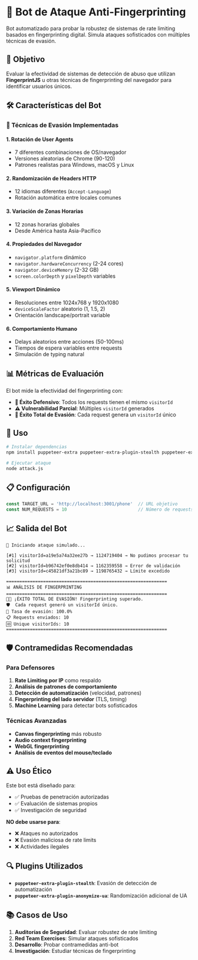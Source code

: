 # 🤖 Bot de Ataque Anti-Fingerprinting

Bot automatizado para probar la robustez de sistemas de rate limiting basados en fingerprinting digital. Simula ataques sofisticados con múltiples técnicas de evasión.

## 🎯 Objetivo

Evaluar la efectividad de sistemas de detección de abuso que utilizan **FingerprintJS** u otras técnicas de fingerprinting del navegador para identificar usuarios únicos.

## 🛠️ Características del Bot

### 🔧 Técnicas de Evasión Implementadas

#### 1. **Rotación de User Agents**

- 7 diferentes combinaciones de OS/navegador
- Versiones aleatorias de Chrome (90-120)
- Patrones realistas para Windows, macOS y Linux

#### 2. **Randomización de Headers HTTP**

- 12 idiomas diferentes (`Accept-Language`)
- Rotación automática entre locales comunes

#### 3. **Variación de Zonas Horarias**

- 12 zonas horarias globales
- Desde América hasta Asia-Pacífico

#### 4. **Propiedades del Navegador**

- `navigator.platform` dinámico
- `navigator.hardwareConcurrency` (2-24 cores)
- `navigator.deviceMemory` (2-32 GB)
- `screen.colorDepth` y `pixelDepth` variables

#### 5. **Viewport Dinámico**

- Resoluciones entre 1024x768 y 1920x1080
- `deviceScaleFactor` aleatorio (1, 1.5, 2)
- Orientación landscape/portrait variable

#### 6. **Comportamiento Humano**

- Delays aleatorios entre acciones (50-100ms)
- Tiempos de espera variables entre requests
- Simulación de typing natural

## 📊 Métricas de Evaluación

El bot mide la efectividad del fingerprinting con:

- **🎯 Éxito Defensivo**: Todos los requests tienen el mismo `visitorId`
- **⚠️ Vulnerabilidad Parcial**: Múltiples `visitorId` generados
- **🎉 Éxito Total de Evasión**: Cada request genera un `visitorId` único

## 🚀 Uso

```bash
# Instalar dependencias
npm install puppeteer-extra puppeteer-extra-plugin-stealth puppeteer-extra-plugin-anonymize-ua

# Ejecutar ataque
node attack.js
```

## 📋 Configuración

```javascript
const TARGET_URL = 'http://localhost:3001/phone'  // URL objetivo
const NUM_REQUESTS = 10                           // Número de requests
```

## 📈 Salida del Bot

```
🚀 Iniciando ataque simulado...

[#1] visitorId=a19e5a74a32ee27b → 1124719404 → No pudimos procesar tu solicitud
[#2] visitorId=b96742ef0e8db414 → 1162359558 → Error de validación
[#3] visitorId=c45821df3a21bc89 → 1198765432 → Límite excedido

=============================================================
📊 ANÁLISIS DE FINGERPRINTING
=============================================================
🎉🎯 ¡ÉXITO TOTAL DE EVASIÓN! Fingerprinting superado.
🛡️  Cada request generó un visitorId único.
💯 Tasa de evasión: 100.0%
📋 Requests enviados: 10
🆔 Unique visitorIds: 10
=============================================================
```

## 🛡️ Contramedidas Recomendadas

### Para Defensores

1. **Rate Limiting por IP** como respaldo
2. **Análisis de patrones de comportamiento**
3. **Detección de automatización** (velocidad, patrones)
4. **Fingerprinting del lado servidor** (TLS, timing)
5. **Machine Learning** para detectar bots sofisticados

### Técnicas Avanzadas

- **Canvas fingerprinting** más robusto
- **Audio context fingerprinting**
- **WebGL fingerprinting**
- **Análisis de eventos del mouse/teclado**

## ⚠️ Uso Ético

Este bot está diseñado para:

- ✅ Pruebas de penetración autorizadas
- ✅ Evaluación de sistemas propios
- ✅ Investigación de seguridad

**NO debe usarse para**:

- ❌ Ataques no autorizados
- ❌ Evasión maliciosa de rate limits
- ❌ Actividades ilegales

## 🔍 Plugins Utilizados

- **`puppeteer-extra-plugin-stealth`**: Evasión de detección de automatización
- **`puppeteer-extra-plugin-anonymize-ua`**: Randomización adicional de UA

## 📚 Casos de Uso

1. **Auditorías de Seguridad**: Evaluar robustez de rate limiting
2. **Red Team Exercises**: Simular ataques sofisticados
3. **Desarrollo**: Probar contramedidas anti-bot
4. **Investigación**: Estudiar técnicas de fingerprinting
